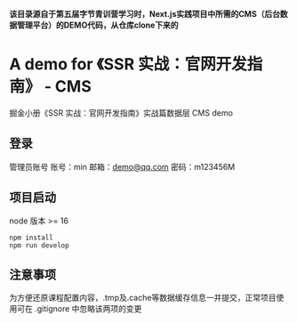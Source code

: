 **该目录源自于第五届字节青训营学习时，Next.js实践项目中所需的CMS（后台数据管理平台）的DEMO代码，从仓库clone下来的**

# A demo for 《SSR 实战：官网开发指南》 - CMS

掘金小册《SSR 实战：官网开发指南》实战篇数据层 CMS demo

## 登录

管理员账号
账号：min
邮箱：demo@qq.com
密码：m123456M

## 项目启动

node 版本 >= 16

```
npm install
npm run develop
```

## 注意事项
为方便还原课程配置内容，.tmp及.cache等数据缓存信息一并提交，正常项目使用可在 .gitignore 中忽略该两项的变更
